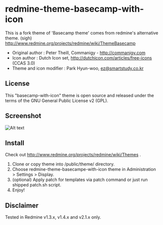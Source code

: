 redmine-theme-basecamp-with-icon
================================

This is a fork theme of 'Basecamp theme' comes from redmine's alternative theme. (sigh)
http://www.redmine.org/projects/redmine/wiki/ThemeBasecamp

 - Original author : Peter Theill, Commanigy - http://commanigy.com
 - Icon author : Dutch Icon set, http://dutchicon.com/articles/free-icons (CCAS 3.0)
 - Theme and icon modifier : Park Hyun-woo, ez@smartstudy.co.kr

License
-------

This "basecamp-with-icon" theme is open source and released under the terms of the GNU General Public License v2 (GPL).


Screenshot
----------

![Alt text](https://raw.github.com/lqez/pastebin/master/img/redmine-theme-basecamp-with-icon.png "Screenshot of redmine-theme-basecamp-with-icon")


Install
-------

Check out http://www.redmine.org/projects/redmine/wiki/Themes .

 1. Clone or copy theme into <redmine>/public/theme/ directory.
 1. Choose redmine-theme-basecampe-with-icon theme in Administration > Settings > Display.
 1. (optional) Apply patch for templates via patch command or just run shipped patch.sh script.
 1. Enjoy!


Disclaimer
----------

Tested in Redmine v1.3.x, v1.4.x and v2.1.x only.
